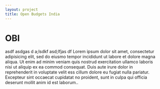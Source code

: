 ```yaml
---
layout: project
title: Open Budgets India
---
```


<h1>OBI</h1>

<p>asdf asdgas d a;lsdkf asd;lfjas df  Lorem ipsum dolor sit amet, consectetur adipisicing elit, sed do eiusmo tempor incididunt ut labore et dolore magna aliqua. Ut enim ad minim veniam quis nostrud exercitation ullamco laboris nisi ut aliquip ex ea commod consequat. Duis aute irure dolor in reprehenderit in voluptate velit ess cillum dolore eu fugiat nulla pariatur. Excepteur sint occaecat cupidatat no proident, sunt in culpa qui officia deserunt mollit anim id est laborum..</p>